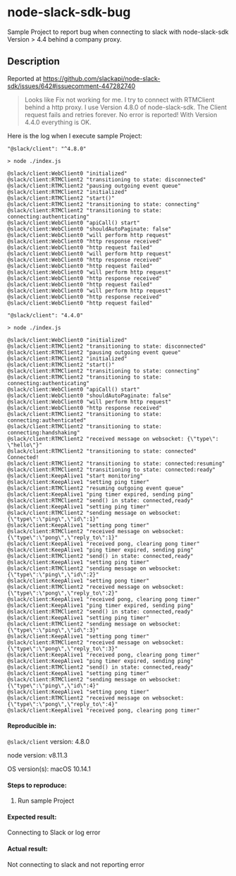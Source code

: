# node-slack-sdk-bug
Sample Project to report bug when connecting to slack with node-slack-sdk Version > 4.4 behind a company proxy.

## Description
Reported at https://github.com/slackapi/node-slack-sdk/issues/642#issuecomment-447282740

> Looks like Fix not working for me. I try to connect with RTMClient behind a http proxy. I use Version 4.8.0 of node-slack-sdk. The Client request fails and retries forever. No error is reported! With Version 4.4.0 everything is OK. 

Here is the log when I execute sample Project:

```
"@slack/client": "^4.8.0"

> node ./index.js

@slack/client:WebClient0 "initialized"
@slack/client:RTMClient2 "transitioning to state: disconnected"
@slack/client:RTMClient2 "pausing outgoing event queue"
@slack/client:RTMClient2 "initialized"
@slack/client:RTMClient2 "start()"
@slack/client:RTMClient2 "transitioning to state: connecting"
@slack/client:RTMClient2 "transitioning to state: connecting:authenticating"
@slack/client:WebClient0 "apiCall() start"
@slack/client:WebClient0 "shouldAutoPaginate: false"
@slack/client:WebClient0 "will perform http request"
@slack/client:WebClient0 "http response received"
@slack/client:WebClient0 "http request failed"
@slack/client:WebClient0 "will perform http request"
@slack/client:WebClient0 "http response received"
@slack/client:WebClient0 "http request failed"
@slack/client:WebClient0 "will perform http request"
@slack/client:WebClient0 "http response received"
@slack/client:WebClient0 "http request failed"
@slack/client:WebClient0 "will perform http request"
@slack/client:WebClient0 "http response received"
@slack/client:WebClient0 "http request failed"
```

```
"@slack/client": "4.4.0"

> node ./index.js

@slack/client:WebClient0 "initialized"
@slack/client:RTMClient2 "transitioning to state: disconnected"
@slack/client:RTMClient2 "pausing outgoing event queue"
@slack/client:RTMClient2 "initialized"
@slack/client:RTMClient2 "start()"
@slack/client:RTMClient2 "transitioning to state: connecting"
@slack/client:RTMClient2 "transitioning to state: connecting:authenticating"
@slack/client:WebClient0 "apiCall() start"
@slack/client:WebClient0 "shouldAutoPaginate: false"
@slack/client:WebClient0 "will perform http request"
@slack/client:WebClient0 "http response received"
@slack/client:RTMClient2 "transitioning to state: connecting:authenticated"
@slack/client:RTMClient2 "transitioning to state: connecting:handshaking"
@slack/client:RTMClient2 "received message on websocket: {\"type\": \"hello\"}"
@slack/client:RTMClient2 "transitioning to state: connected"
Connected!
@slack/client:RTMClient2 "transitioning to state: connected:resuming"
@slack/client:RTMClient2 "transitioning to state: connected:ready"
@slack/client:KeepAlive1 "start monitoring"
@slack/client:KeepAlive1 "setting ping timer"
@slack/client:RTMClient2 "resuming outgoing event queue"
@slack/client:KeepAlive1 "ping timer expired, sending ping"
@slack/client:RTMClient2 "send() in state: connected,ready"
@slack/client:KeepAlive1 "setting ping timer"
@slack/client:RTMClient2 "sending message on websocket: {\"type\":\"ping\",\"id\":1}"
@slack/client:KeepAlive1 "setting pong timer"
@slack/client:RTMClient2 "received message on websocket: {\"type\":\"pong\",\"reply_to\":1}"
@slack/client:KeepAlive1 "received pong, clearing pong timer"
@slack/client:KeepAlive1 "ping timer expired, sending ping"
@slack/client:RTMClient2 "send() in state: connected,ready"
@slack/client:KeepAlive1 "setting ping timer"
@slack/client:RTMClient2 "sending message on websocket: {\"type\":\"ping\",\"id\":2}"
@slack/client:KeepAlive1 "setting pong timer"
@slack/client:RTMClient2 "received message on websocket: {\"type\":\"pong\",\"reply_to\":2}"
@slack/client:KeepAlive1 "received pong, clearing pong timer"
@slack/client:KeepAlive1 "ping timer expired, sending ping"
@slack/client:RTMClient2 "send() in state: connected,ready"
@slack/client:KeepAlive1 "setting ping timer"
@slack/client:RTMClient2 "sending message on websocket: {\"type\":\"ping\",\"id\":3}"
@slack/client:KeepAlive1 "setting pong timer"
@slack/client:RTMClient2 "received message on websocket: {\"type\":\"pong\",\"reply_to\":3}"
@slack/client:KeepAlive1 "received pong, clearing pong timer"
@slack/client:KeepAlive1 "ping timer expired, sending ping"
@slack/client:RTMClient2 "send() in state: connected,ready"
@slack/client:KeepAlive1 "setting ping timer"
@slack/client:RTMClient2 "sending message on websocket: {\"type\":\"ping\",\"id\":4}"
@slack/client:KeepAlive1 "setting pong timer"
@slack/client:RTMClient2 "received message on websocket: {\"type\":\"pong\",\"reply_to\":4}"
@slack/client:KeepAlive1 "received pong, clearing pong timer"
```

#### Reproducible in:

`@slack/client` version: 4.8.0

node version: v8.11.3

OS version(s): macOS 10.14.1

#### Steps to reproduce:

1. Run sample Project

#### Expected result:

Connecting to Slack or log error

#### Actual result:
Not connecting to slack and not reporting error
